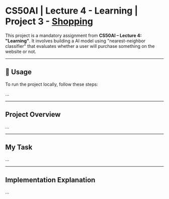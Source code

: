 # CS50AI | Lecture 4 - Learning | Project 3 - [Shopping](https://cs50.harvard.edu/ai/2024/projects/4/shopping/)

This project is a mandatory assignment from **CS50AI – Lecture 4: "Learning"**. It involves building a AI model using "nearest-neighbor classifier" that evaluates whether a user will purchase something on the website or not.

---

## 📌 Usage

To run the project locally, follow these steps:

...

---

## Project Overview

...

---

## My Task

...

---

## Implementation Explanation

...